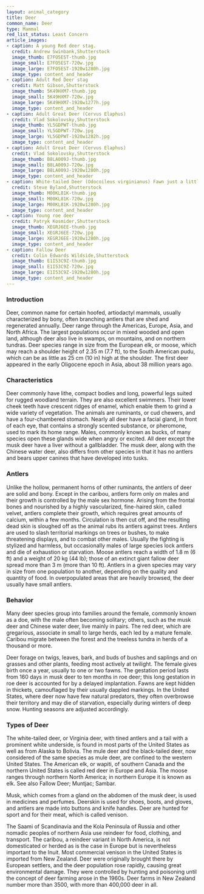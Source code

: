 ```yaml
---
layout: animal_category
title: Deer
common_name: Deer
type: Mammal
red_list_status: Least Concern
article_images:
- caption: A young Red deer stag.
  credit: Andrew Swinbank,Shutterstock
  image_thumb: E7FO5EST-thumb.jpg
  image_small: E7FO5EST-720w.jpg
  image_large: E7FO5EST-1920w1280h.jpg
  image_type: content_and_header
- caption: Adult Red Deer stag
  credit: Matt Gibson,Shutterstock
  image_thumb: 5K49HXM7-thumb.jpg
  image_small: 5K49HXM7-720w.jpg
  image_large: 5K49HXM7-1920w1277h.jpg
  image_type: content_and_header
- caption: Adult Great Deer (Cervus Elaphus)
  credit: Vlad Sokolovsky,Shutterstock
  image_thumb: YL5GDPWT-thumb.jpg
  image_small: YL5GDPWT-720w.jpg
  image_large: YL5GDPWT-1920w1282h.jpg
  image_type: content_and_header
- caption: Adult Great Deer (Cervus Elaphus)
  credit: Vlad Sokolovsky,Shutterstock
  image_thumb: B8LA009J-thumb.jpg
  image_small: B8LA009J-720w.jpg
  image_large: B8LA009J-1920w1280h.jpg
  image_type: content_and_header
- caption: White-tailed Deer (Odocoileus virginianus) Fawn just a little over an hour old
  credit: Steve Byland,Shutterstock
  image_thumb: M00KL81K-thumb.jpg
  image_small: M00KL81K-720w.jpg
  image_large: M00KL81K-1920w1280h.jpg
  image_type: content_and_header
- caption: Young roe deer
  credit: Patryk Kosmider,Shutterstock
  image_thumb: XEGRJ6EE-thumb.jpg
  image_small: XEGRJ6EE-720w.jpg
  image_large: XEGRJ6EE-1920w1280h.jpg
  image_type: content_and_header
- caption: Fallow Deer
  credit: Colin Edwards Wildside,Shutterstock
  image_thumb: E1I53C9Z-thumb.jpg
  image_small: E1I53C9Z-720w.jpg
  image_large: E1I53C9Z-1920w1280h.jpg
  image_type: content_and_header
---
```


### Introduction

Deer, common name for certain hoofed, artiodactyl mammals, usually characterized by bony, often branching antlers that are shed and regenerated annually. Deer range through the Americas, Europe, Asia, and North Africa. The largest populations occur in mixed wooded and open land, although deer also live in swamps, on mountains, and on northern tundras. Deer species range in size from the European elk, or moose, which may reach a shoulder height of 2.35 m (7.7 ft), to the South American pudu, which can be as little as 25 cm (10 in) high at the shoulder. The first deer appeared in the early Oligocene epoch in Asia, about 38 million years ago.

### Characteristics

Deer commonly have lithe, compact bodies and long, powerful legs suited for rugged woodland terrain. They are also excellent swimmers. Their lower cheek teeth have crescent ridges of enamel, which enable them to grind a wide variety of vegetation. The animals are ruminants, or cud chewers, and have a four-chambered stomach. Nearly all deer have a facial gland, in front of each eye, that contains a strongly scented substance, or pheromone, used to mark its home range. Males, commonly known as bucks, of many species open these glands wide when angry or excited. All deer except the musk deer have a liver without a gallbladder. The musk deer, along with the Chinese water deer, also differs from other species in that it has no antlers and bears upper canines that have developed into tusks.

### Antlers

Unlike the hollow, permanent horns of other ruminants, the antlers of deer are solid and bony. Except in the caribou, antlers form only on males and their growth is controlled by the male sex hormone. Arising from the frontal bones and nourished by a highly vascularized, fine-haired skin, called velvet, antlers complete their growth, which requires great amounts of calcium, within a few months. Circulation is then cut off, and the resulting dead skin is sloughed off as the animal rubs its antlers against trees. Antlers are used to slash territorial markings on trees or bushes, to make threatening displays, and to combat other males. Usually the fighting is stylized and harmless, but occasionally males of large species lock antlers and die of exhaustion or starvation. Moose antlers reach a width of 1.8 m (6 ft) and a weight of 20 kg (44 lb); those of an extinct giant fallow deer spread more than 3 m (more than 10 ft). Antlers in a given species may vary in size from one population to another, depending on the quality and quantity of food. In overpopulated areas that are heavily browsed, the deer usually have small antlers.

### Behavior

Many deer species group into families around the female, commonly known as a doe, with the male often becoming solitary; others, such as the musk deer and Chinese water deer, live mainly in pairs. The red deer, which are gregarious, associate in small to large herds, each led by a mature female. Caribou migrate between the forest and the treeless tundra in herds of a thousand or more.

Deer forage on twigs, leaves, bark, and buds of bushes and saplings and on grasses and other plants, feeding most actively at twilight. The female gives birth once a year, usually to one or two fawns. The gestation period lasts from 160 days in musk deer to ten months in roe deer; this long gestation in roe deer is accounted for by a delayed implantation. Fawns are kept hidden in thickets, camouflaged by their usually dappled markings. In the United States, where deer now have few natural predators, they often overbrowse their territory and may die of starvation, especially during winters of deep snow. Hunting seasons are adjusted accordingly.

### Types of Deer

The white-tailed deer, or Virginia deer, with tined antlers and a tail with a prominent white underside, is found in most parts of the United States as well as from Alaska to Bolivia. The mule deer and the black-tailed deer, now considered of the same species as mule deer, are confined to the western United States. The American elk, or wapiti, of southern Canada and the northern United States is called red deer in Europe and Asia. The moose ranges through northern North America; in northern Europe it is known as elk. See also Fallow Deer; Muntjac; Sambar.

Musk, which comes from a gland on the abdomen of the musk deer, is used in medicines and perfumes. Deerskin is used for shoes, boots, and gloves, and antlers are made into buttons and knife handles. Deer are hunted for sport and for their meat, which is called venison.

The Saami of Scandinavia and the Kola Peninsula of Russia and other nomadic peoples of northern Asia use reindeer for food, clothing, and transport. The caribou, a reindeer variant in North America, is not domesticated or herded as is the case in Europe but is nevertheless important to the Inuit. Most commercial venison in the United States is imported from New Zealand. Deer were originally brought there by European settlers, and the deer population rose rapidly, causing great environmental damage. They were controlled by hunting and poisoning until the concept of deer farming arose in the 1960s. Deer farms in New Zealand number more than 3500, with more than 400,000 deer in all.